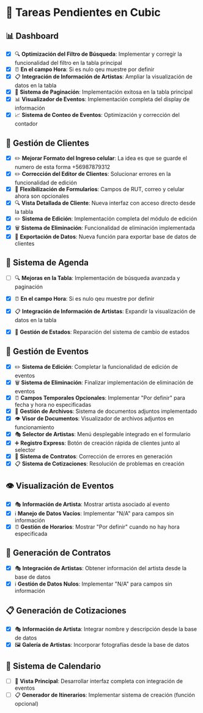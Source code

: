# 🎯 Tareas Pendientes en Cubic

## 📊 Dashboard

- [x] 🔍 **Optimización del Filtro de Búsqueda**: Implementar y corregir la funcionalidad del filtro en la tabla principal
- [x] ⏰ **En el campo Hora**: Si es nulo qeu muestre por definir
- [x] 📋 **Integración de Información de Artistas**: Ampliar la visualización de datos en la tabla
- [x] 📄 **Sistema de Paginación**: Implementación exitosa en la tabla principal
- [x] 📊 **Visualizador de Eventos**: Implementación completa del display de información
- [x] 📈 **Sistema de Conteo de Eventos**: Optimización y corrección del contador

## 👥 Gestión de Clientes
- [x] ✏️ **Mejorar Formato del Ingreso celular**: La idea es que se guarde el numero de esta forma +56987879312
- [x] ✏️ **Corrección del Editor de Clientes**: Solucionar errores en la funcionalidad de edición
- [x] 📝 **Flexibilización de Formularios**: Campos de RUT, correo y celular ahora son opcionales
- [x] 🔍 **Vista Detallada de Cliente**: Nueva interfaz con acceso directo desde la tabla
- [x] ✏️ **Sistema de Edición**: Implementación completa del módulo de edición
- [x] 🗑️ **Sistema de Eliminación**: Funcionalidad de eliminación implementada
- [x] 💾 **Exportación de Datos**: Nueva función para exportar base de datos de clientes

## 📅 Sistema de Agenda
- [ ] 🔍 **Mejoras en la Tabla**: Implementación de búsqueda avanzada y paginación
- [x] ⏰ **En el campo Hora**: Si es nulo qeu muestre por definir
- [x] 📋 **Integración de Información de Artistas**: Expandir la visualización de datos en la tabla
- [x] 🔄 **Gestión de Estados**: Reparación del sistema de cambio de estados


## 🎫 Gestión de Eventos
- [x] ✏️ **Sistema de Edición**: Completar la funcionalidad de edición de eventos
- [x] 🗑️ **Sistema de Eliminación**: Finalizar implementación de eliminación de eventos
- [x] ⏰ **Campos Temporales Opcionales**: Implementar "Por definir" para fecha y hora no especificadas
- [x] 📎 **Gestión de Archivos**: Sistema de documentos adjuntos implementado
- [x] 👁️ **Visor de Documentos**: Visualizador de archivos adjuntos en funcionamiento
- [x] 🎭 **Selector de Artistas**: Menú desplegable integrado en el formulario
- [x] ➕ **Registro Express**: Botón de creación rápida de clientes junto al selector
- [x] 📄 **Sistema de Contratos**: Corrección de errores en generación
- [x] 📋 **Sistema de Cotizaciones**: Resolución de problemas en creación

## 👁️ Visualización de Eventos
- [x] 🎭 **Información de Artista**: Mostrar artista asociado al evento
- [x]  ℹ️ **Manejo de Datos Vacíos**: Implementar "N/A" para campos sin información
- [x] ⏰ **Gestión de Horarios**: Mostrar "Por definir" cuando no hay hora especificada

## 📄 Generación de Contratos
- [x] 🎭 **Integración de Artistas**: Obtener información del artista desde la base de datos
- [x] ℹ️ **Gestión de Datos Nulos**: Implementar "N/A" para campos sin información

## 📋 Generación de Cotizaciones
- [x] 🎭 **Información de Artista**: Integrar nombre y descripción desde la base de datos
- [x] 🖼️ **Galería de Artistas**: Incorporar fotografías desde la base de datos

## 📆 Sistema de Calendario
- [ ] 📅 **Vista Principal**: Desarrollar interfaz completa con integración de eventos
- [ ] 📋 **Generador de Itinerarios**: Implementar sistema de creación (función opcional)
